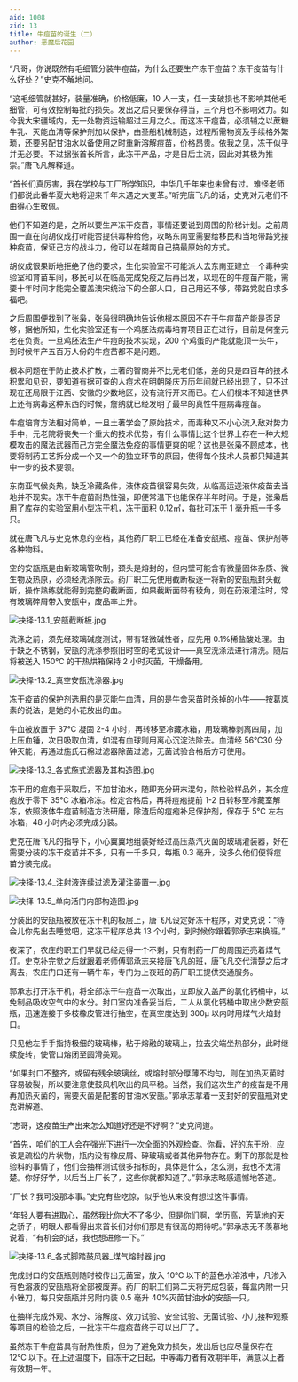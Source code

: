 ```yaml
---
aid: 1008
zid: 13
title: 牛痘苗的诞生（二）
author: 恶魔后花园
---
```


“凡哥，你说既然有毛细管分装牛痘苗，为什么还要生产冻干痘苗？冻干疫苗有什么好处？”史克不解地问。

“这毛细管就甚好，装量准确，价格低廉，10 人一支，任一支破损也不影响其他毛细管，可有效控制每批的损失。发出之后只要保存得当，三个月也不影响效力。如今我大宋疆域内，无一处物资运输超过三月之久。而这冻干痘苗，必须辅之以蔗糖牛乳、灭能血清等保护剂加以保护，由圣船机械制造，过程所需物资及手续格外繁琐，还要另配甘油水以备使用之时重新溶解痘苗，价格昂贵。依我之见，冻干似乎并无必要。不过据张首长所言，此冻干产品，才是日后主流，因此对其极为推崇。”唐飞凡解释道。

“首长们真厉害，我在学校与工厂所学知识，中华几千年来也未曾有过。难怪老师们都说此番华夏大地将迎来千年未遇之大变革。”听完唐飞凡的话，史克对元老们不由得心生敬佩。

他们不知道的是，之所以要生产冻干疫苗，事情还要说到周围的阶梯计划。之前周围一直在向胡仪成打听能否提供毒种给他，攻略东南亚需要给移民和当地带路党接种疫苗，保证己方的战斗力，他可以在越南自己搞最原始的方式。

胡仪成很果断地拒绝了他的要求，生化实验室不可能派人去东南亚建立一个毒种实验室和育苗车间，移民可以在临高完成免疫之后再出发，以现在的牛痘苗产能，需要十年时间才能完全覆盖澳宋统治下的全部人口，自己用还不够，带路党就自求多福吧。

之后周围便找到了张枭，张枭很明确地告诉他根本原因不在于牛痘苗产能是否足够，据他所知，生化实验室还有一个鸡胚法病毒培育项目正在进行，目前是何奎元老在负责。一旦鸡胚法生产牛痘的技术实现，200 个鸡蛋的产能就能顶一头牛，到时候年产五百万人份的牛痘苗都不是问题。

根本问题在于防止技术扩散，土著的智商并不比元老们低，差的只是四百年的技术积累和见识，要知道有据可查的人痘术在明朝隆庆万历年间就已经出现了，只不过现在还局限于江西、安徽的少数地区，没有流行开来而已。在人们根本不知道世界上还有病毒这种东西的时候，詹纳就已经发明了最早的真性牛痘病毒痘苗。

牛痘培育方法相对简单，一旦土著学会了原始技术，而毒种又不小心流入敌对势力手中，元老院将丧失一个重大的技术优势，有什么事情比这个世界上存在一种大规模攻击的魔法武器而己方完全魔法免疫的事情更爽的呢？这也是张枭不顾成本，也要将制药工艺拆分成一个又一个的独立环节的原因，使得每个技术人员都只知道其中一步的技术要领。

东南亚气候炎热，缺乏冷藏条件，液体疫苗很容易失效，从临高运送液体疫苗去当地并不现实。冻干牛痘苗耐热性强，即便常温下也能保存半年时间。于是，张枭启用了库存的实验室用小型冻干机，冻干面积 0.12㎡，每批可冻干 1 毫升瓶一千多只。

就在唐飞凡与史克休息的空档，其他药厂职工已经在准备安瓿瓶、痘苗、保护剂等各种物料。

空的安瓿瓶是由新玻璃管吹制，颈头是熔封的，但内壁可能含有微量固体杂质、微生物及热原，必须经洗涤除去。药厂职工先使用截断板逐一将新的安瓿瓶封头截断，操作熟练就能得到完整的截断面，如果截断面带有稜角，则在药液灌注时，常有玻璃碎屑带入安瓿中，废品率上升。

![抉择-13.1_安瓿截断板.jpg](/1008/抉择-13.1_安瓿截断板.jpg)

洗涤之前，须先经玻璃碱度测试，带有轻微碱性者，应先用 0.1%稀盐酸处理。由于缺乏不锈钢，安瓿的洗涤参照旧时空的老式设计——真空洗涤法进行清洗。随后将被送入 150℃ 的干热烘箱保持 2 小时灭菌，干燥备用。

![抉择-13.2_真空安瓿洗涤器.jpg](/1008/抉择-13.2_真空安瓿洗涤器.jpg)

冻干疫苗的保护剂选用的是灭能牛血清，用的是牛舍采苗时杀掉的小牛——按葛岚素的说法，是她的小花放出的血。

牛血被放置于 37℃ 凝固 2-4 小时，再转移至冷藏冰箱，用玻璃棒剥离四周，加上压血锤，次日吸取血清，如混有血球则用离心沉淀法除去。血清经 56℃30 分钟灭能，再通过施氏石棉过滤器除菌过滤，无菌试验合格后方可使用。

![抉择-13.3_各式施式滤器及其构造图.jpg](/1008/抉择-13.3_各式施式滤器及其构造图.jpg)

冻干用的痘疱于采取后，不加甘油水，随即充分研末混匀，除检验样品外，其余痘疱放于零下 35℃ 冰箱冷冻。检定合格后，再将痘疱提前 1-2 日转移至冷藏室解冻，依照液体牛痘苗制造方法研磨，除渣后的痘疱补足保护剂，保存于 5℃ 左右冰箱，48 小时内必须完成分装。

史克在唐飞凡的指导下，小心翼翼地组装好经过高压蒸汽灭菌的玻璃灌装器，好在需要分装的冻干疫苗并不多，只有一千多只，每瓶 0.3 毫升，没多久他们便将痘苗分装完成。

![抉择-13.4_注射液连续过滤及灌注装置一.jpg](/1008/抉择-13.4_注射液连续过滤及灌注装置一.jpg)

![抉择-13.5_单向活门内部构造图.jpg](/1008/抉择-13.5_单向活门内部构造图.jpg)

分装出的安瓿瓶被放在冻干机的板层上，唐飞凡设定好冻干程序，对史克说：“待会儿你先出去睡觉吧，这冻干程序总共 13 个小时，到时候你跟着郭承志来换班。”

夜深了，农庄的职工们早就已经走得一个不剩，只有制药一厂的周围还亮着煤气灯。史克补完觉之后就跟着老师傅郭承志来接唐飞凡的班，唐飞凡交代清楚之后才离去，农庄门口还有一辆牛车，专门为上夜班的药厂职工提供交通服务。

郭承志打开冻干机，将全部冻干牛痘苗一次取出，立即放入盖严的氯化钙桶中，以免制品吸收空气中的水分。封口室内准备妥当后，二人从氯化钙桶中取出少数安瓿瓶，迅速连接于多枝橡皮管进行抽空，在真空度达到 300μ 以内时用煤气火焰封口。

只见他左手手指持极细的玻璃棒，粘于熔融的玻璃上，拉去尖端坐热部分，此时继续旋转，使管口熔闭至圆滑美观。

“如果封口不整齐，或留有残余玻璃丝，或熔封部分厚薄不均匀，则在加热灭菌时容易破裂，所以要注意使鼓风机吹出的风平稳。当然，我们这次生产的疫苗是不用再加热灭菌的，需要灭菌是配套的甘油水安瓿。”郭承志拿着一支封好的安瓿瓶对史克讲解道。

“志哥，这疫苗生产出来怎么知道好还是不好啊？”史克问道。

“首先，咱们的工人会在强光下进行一次全面的外观检查。你看，好的冻干粉，应该是疏松的片状物，瓶内没有橡皮屑、碎玻璃或者其他异物存在。剩下的那就是检验科的事情了，他们会抽样测试很多指标的，具体是什么，怎么测，我也不太清楚。你好好学，以后当上厂长了，这些你就都知道了。”郭承志略感遗憾地答道。

“厂长？我可没那本事。”史克有些吃惊，似乎他从来没有想过这件事情。

“年轻人要有进取心，虽然我比你大不了多少，但是你们啊，学历高，芳草地的天之骄子，明眼人都看得出来首长们对你们那是有很高的期待呢。”郭承志无不羡慕地说着，“有机会的话，我也想进修一下。”

![抉择-13.6_各式脚踏鼓风器_煤气熔封器.jpg](/1008/抉择-13.6_各式脚踏鼓风器_煤气熔封器.jpg)

完成封口的安瓿瓶则随时被传出无菌室，放入 10℃ 以下的蓝色水溶液中，凡渗入有色溶液的安瓿瓶将全部被废弃。药厂的职工们第二天将完成包装，每盒内附一只小锉刀，每只安瓿瓶并另附内装 0.5 毫升 40%灭菌甘油水的安瓿一只。

在抽样完成外观、水分、溶解度、效力试验、安全试验、无菌试验、小儿接种观察等项目的检验之后，一批冻干牛痘疫苗终于可以出厂了。

虽然冻干牛痘苗具有耐热性质，但为了避免效力损失，发出后也应尽量保存在 12℃ 以下。在上述温度下，自冻干之日起，中等毒力者有效期半年，满意以上者有效期一年。
